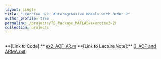 ```yaml
---
layout: single
title: "Exercise 3-2. Autoregressive Models with Order P"
author_profile: true
permalink: /projects/TS_Package_MATLAB/exercise3-2/
collection: projects
---
```

<br>
**[Link to Code]:** <a href="https://github.com/hjchu95/Time_Series_Package/blob/main/Exercises/ex2_ACF_AR.m" target="_blank">ex2_ACF_AR.m</a>  
**[Link to Lecture Note]:** <a href="https://github.com/hjchu95/Time_Series_Package/blob/main/Exercises/ex1_1_PlotData_US.m" target="_blank">3. ACF and ARMA.pdf</a>  

